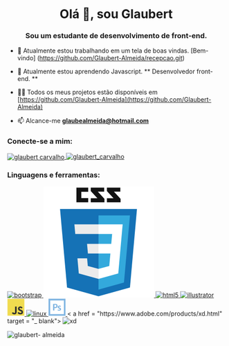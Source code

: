 <h1 align = "center"> Olá 👋, sou Glaubert </h1>
<h3 align = "center"> Sou um estudante de desenvolvimento de front-end. </h3>

- 🔭 Atualmente estou trabalhando em um tela de boas vindas. [Bem-vindo] (https://github.com/Glaubert-Almeida/recepcao.git)

- 🌱 Atualmente estou aprendendo Javascript. ** Desenvolvedor front-end. **

- 👨‍💻 Todos os meus projetos estão disponíveis em [https://github.com/Glaubert-Almeida](https://github.com/Glaubert-Almeida)

- 📫 Alcance-me **glaubealmeida@hotmail.com**

<h3 align = "left"> Conecte-se a mim: </h3>
<p align = "left">
<a href="https://linkedin.com/in/glaubert carvalho" target="blank"> <img align="center" src="https://raw.githubusercontent.com/rahuldkjain/github-profile-readme-generator/master/src/images/icons/Social/linked-in-alt.svg" alt ="glaubert carvalho" height ="30" width ="40"> </a>
<a href =" https : //instagram.com/glaubert_carvalho "target =" blank "> <img align =" center "src =" https://raw.githubusercontent.com/rahuldkjain/github-profile-readme-generator/master/src/images /icons/Social/instagram.svg "alt =" glaubert_carvalho "height =" 30 "width =" 40 "/> </a>
</p>

<h3 align =" left "> Linguagens e ferramentas: </h3>
<p align = "left"> <a href="https://getbootstrap.com" target="_blank"> <img src = "https://raw.githubusercontent.com/devicons/devicon/master/icons/ bootstrap / bootstrap-plain-wordmark.svg "alt =" bootstrap "width =" 40 "height =" 40 "/> </a> <a href =" https://www.w3schools.com/css/ "target = "_ blank"> <img src = "https://raw.githubusercontent.com/devicons/devicon/master/icons/css3/css3-original-wordmark.svg" alt = "css3" largura = "40" altura = "40" /> </a> <a href="https://www.w3.org/html/" target="_blank"> <img src = "https: //raw.githubusercontent.com / devicons / devicon / master / icons / html5 / html5-original-wordmark.svg "alt =" html5 "width =" 40 "height =" 40 "/> </a> <a href =" https: // www.adobe.com/in/products/illustrator.html "target =" _ blank "> <img src =" https://www.vectorlogo.zone/logos/adobe_illustrator/adobe_illustrator-icon.svg "alt =" illustrator " width = "40" height = "40" /> </a> <a href="https://developer.mozilla.org/en-US/docs/Web/JavaScript" target="_blank"> <img src = "https://raw.githubusercontent.com/devicons/devicon/master/icons/javascript/javascript-original.svg" alt = "javascript" width = "40" height = "40" /> </a><a href="https://www.linux.org/" target="_blank"> <img src = "https://raw.githubusercontent.com/devicons/devicon/master/icons/linux/linux-original .svg "alt =" linux "width =" 40 "height =" 40 "/> </a> <a href="https://www.photoshop.com/en" target="_blank"> <img src = "https://raw.githubusercontent.com/devicons/devicon/master/icons/photoshop/photoshop-line.svg" alt = "photoshop" width = "40" height = "40" /> </a> < a href = "https://www.adobe.com/products/xd.html" target = "_ blank"> <img src = "https://cdn.worldvectorlogo.com/logos/adobe-xd.svg" alt = "xd" largura = "40 "altura =" 40 "/> </a> </p>

<p> <img align = "center" src = "https://github-readme-stats.vercel.app/api/top-langs?username=glaubert-almeida&show_icons=true&locale=en&layout=compact" alt = "glaubert- almeida "/> </p>
